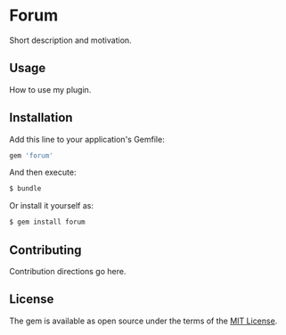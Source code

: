 # Forum
Short description and motivation.

## Usage
How to use my plugin.

## Installation
Add this line to your application's Gemfile:

```ruby
gem 'forum'
```

And then execute:
```bash
$ bundle
```

Or install it yourself as:
```bash
$ gem install forum
```

## Contributing
Contribution directions go here.

## License
The gem is available as open source under the terms of the [MIT License](https://opensource.org/licenses/MIT).

